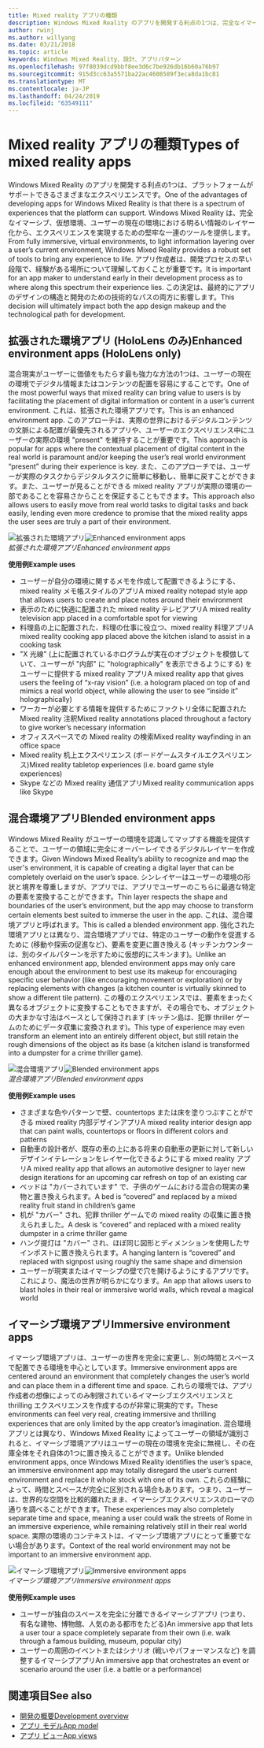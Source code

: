 ```yaml
---
title: Mixed reality アプリの種類
description: Windows Mixed Reality のアプリを開発する利点の1つは、完全なイマーシブ、仮想環境から、ユーザーの現在の環境を介して情報を重ねることができます。
author: rwinj
ms.author: willyang
ms.date: 03/21/2018
ms.topic: article
keywords: Windows Mixed Reality、設計、アプリパターン
ms.openlocfilehash: 97f8039dcd9bbf8ee3d6c7be926db16b60a76b97
ms.sourcegitcommit: 915d3cc63a5571ba22ac4608589f3eca8da1bc81
ms.translationtype: MT
ms.contentlocale: ja-JP
ms.lasthandoff: 04/24/2019
ms.locfileid: "63549111"
---
```

# <a name="types-of-mixed-reality-apps"></a><span data-ttu-id="f075a-104">Mixed reality アプリの種類</span><span class="sxs-lookup"><span data-stu-id="f075a-104">Types of mixed reality apps</span></span>

<span data-ttu-id="f075a-105">Windows Mixed Reality のアプリを開発する利点の1つは、プラットフォームがサポートできるさまざまなエクスペリエンスです。</span><span class="sxs-lookup"><span data-stu-id="f075a-105">One of the advantages of developing apps for Windows Mixed Reality is that there is a spectrum of experiences that the platform can support.</span></span> <span data-ttu-id="f075a-106">Windows Mixed Reality は、完全なイマーシブ、仮想環境、ユーザーの現在の環境における明るい情報のレイヤー化から、エクスペリエンスを実現するための堅牢な一連のツールを提供します。</span><span class="sxs-lookup"><span data-stu-id="f075a-106">From fully immersive, virtual environments, to light information layering over a user’s current environment, Windows Mixed Reality provides a robust set of tools to bring any experience to life.</span></span> <span data-ttu-id="f075a-107">アプリ作成者は、開発プロセスの早い段階で、経験がある場所について理解しておくことが重要です。</span><span class="sxs-lookup"><span data-stu-id="f075a-107">It is important for an app maker to understand early in their development process as to where along this spectrum their experience lies.</span></span> <span data-ttu-id="f075a-108">この決定は、最終的にアプリのデザインの構造と開発のための技術的なパスの両方に影響します。</span><span class="sxs-lookup"><span data-stu-id="f075a-108">This decision will ultimately impact both the app design makeup and the technological path for development.</span></span>

## <a name="enhanced-environment-apps-hololens-only"></a><span data-ttu-id="f075a-109">拡張された環境アプリ (HoloLens のみ)</span><span class="sxs-lookup"><span data-stu-id="f075a-109">Enhanced environment apps (HoloLens only)</span></span>

<span data-ttu-id="f075a-110">混合現実がユーザーに価値をもたらす最も強力な方法の1つは、ユーザーの現在の環境でデジタル情報またはコンテンツの配置を容易にすることです。</span><span class="sxs-lookup"><span data-stu-id="f075a-110">One of the most powerful ways that mixed reality can bring value to users is by facilitating the placement of digital information or content in a user’s current environment.</span></span> <span data-ttu-id="f075a-111">これは、拡張された環境アプリです。</span><span class="sxs-lookup"><span data-stu-id="f075a-111">This is an enhanced environment app.</span></span> <span data-ttu-id="f075a-112">このアプローチは、実際の世界におけるデジタルコンテンツの文脈による配置が最優先されるアプリや、ユーザーのエクスペリエンス中にユーザーの実際の環境 "present" を維持することが重要です。</span><span class="sxs-lookup"><span data-stu-id="f075a-112">This approach is popular for apps where the contextual placement of digital content in the real world is paramount and/or keeping the user’s real world environment “present” during their experience is key.</span></span> <span data-ttu-id="f075a-113">また、このアプローチでは、ユーザーが実際のタスクからデジタルタスクに簡単に移動し、簡単に戻すことができます。また、ユーザーが見ることができる mixed reality アプリが実際の環境の一部であることを容易さからことを保証することもできます。</span><span class="sxs-lookup"><span data-stu-id="f075a-113">This approach also allows users to easily move from real world tasks to digital tasks and back easily, lending even more credence to promise that the mixed reality apps the user sees are truly a part of their environment.</span></span>

<span data-ttu-id="f075a-114">![拡張された環境アプリ](images/enhancedenvironmentapps-640px.jpg)</span><span class="sxs-lookup"><span data-stu-id="f075a-114">![Enhanced environment apps](images/enhancedenvironmentapps-640px.jpg)</span></span><br>
<span data-ttu-id="f075a-115">*拡張された環境アプリ*</span><span class="sxs-lookup"><span data-stu-id="f075a-115">*Enhanced environment apps*</span></span>

<span data-ttu-id="f075a-116">**使用例**</span><span class="sxs-lookup"><span data-stu-id="f075a-116">**Example uses**</span></span>
* <span data-ttu-id="f075a-117">ユーザーが自分の環境に関するメモを作成して配置できるようにする、mixed reality メモ帳スタイルのアプリ</span><span class="sxs-lookup"><span data-stu-id="f075a-117">A mixed reality notepad style app that allows users to create and place notes around their environment</span></span>
* <span data-ttu-id="f075a-118">表示のために快適に配置された mixed reality テレビアプリ</span><span class="sxs-lookup"><span data-stu-id="f075a-118">A mixed reality television app placed in a comfortable spot for viewing</span></span>
* <span data-ttu-id="f075a-119">料理島の上に配置された、料理の仕事に役立つ、mixed reality 料理アプリ</span><span class="sxs-lookup"><span data-stu-id="f075a-119">A mixed reality cooking app placed above the kitchen island to assist in a cooking task</span></span>
* <span data-ttu-id="f075a-120">"X 光線" (上に配置されているホログラムが実在のオブジェクトを模倣していて、ユーザーが "内部" に "holographically" を表示できるようにする) をユーザーに提供する mixed reality アプリ</span><span class="sxs-lookup"><span data-stu-id="f075a-120">A mixed reality app that gives users the feeling of “x-ray vision” (i.e. a hologram placed on top of and mimics a real world object, while allowing the user to see “inside it” holographically)</span></span>
* <span data-ttu-id="f075a-121">ワーカーが必要とする情報を提供するためにファクトリ全体に配置された Mixed reality 注釈</span><span class="sxs-lookup"><span data-stu-id="f075a-121">Mixed reality annotations placed throughout a factory to give worker’s necessary information</span></span>
* <span data-ttu-id="f075a-122">オフィススペースでの Mixed reality の検索</span><span class="sxs-lookup"><span data-stu-id="f075a-122">Mixed reality wayfinding in an office space</span></span>
* <span data-ttu-id="f075a-123">Mixed reality 机上エクスペリエンス (ボードゲームスタイルエクスペリエンス)</span><span class="sxs-lookup"><span data-stu-id="f075a-123">Mixed reality tabletop experiences (i.e. board game style experiences)</span></span>
* <span data-ttu-id="f075a-124">Skype などの Mixed reality 通信アプリ</span><span class="sxs-lookup"><span data-stu-id="f075a-124">Mixed reality communication apps like Skype</span></span>

## <a name="blended-environment-apps"></a><span data-ttu-id="f075a-125">混合環境アプリ</span><span class="sxs-lookup"><span data-stu-id="f075a-125">Blended environment apps</span></span>

<span data-ttu-id="f075a-126">Windows Mixed Reality がユーザーの環境を認識してマップする機能を提供することで、ユーザーの領域に完全にオーバーレイできるデジタルレイヤーを作成できます。</span><span class="sxs-lookup"><span data-stu-id="f075a-126">Given Windows Mixed Reality’s ability to recognize and map the user's environment, it is capable of creating a digital layer that can be completely overlaid on the user’s space.</span></span> <span data-ttu-id="f075a-127">シンレイヤーはユーザーの環境の形状と境界を尊重しますが、アプリでは、アプリでユーザーのこちらに最適な特定の要素を変換することができます。</span><span class="sxs-lookup"><span data-stu-id="f075a-127">Thin layer respects the shape and boundaries of the user’s environment, but the app may choose to transform certain elements best suited to immerse the user in the app.</span></span> <span data-ttu-id="f075a-128">これは、混合環境アプリと呼ばれます。</span><span class="sxs-lookup"><span data-stu-id="f075a-128">This is called a blended environment app.</span></span> <span data-ttu-id="f075a-129">強化された環境アプリとは異なり、混合環境アプリでは、特定のユーザーの動作を促進するために (移動や探索の促進など)、要素を変更に置き換える (キッチンカウンターは、別のタイルパターンを示すために仮想的にスキンます)。</span><span class="sxs-lookup"><span data-stu-id="f075a-129">Unlike an enhanced environment app, blended environment apps may only care enough about the environment to best use its makeup for encouraging specific user behavior (like encouraging movement or exploration) or by replacing elements with changes (a kitchen counter is virtually skinned to show a different tile pattern).</span></span> <span data-ttu-id="f075a-130">この種のエクスペリエンスでは、要素をまったく異なるオブジェクトに変換することもできますが、その場合でも、オブジェクトの大まかな寸法はベースとして保持されます (キッチン島は、犯罪 thriller ゲームのためにデータ収集に変換されます)。</span><span class="sxs-lookup"><span data-stu-id="f075a-130">This type of experience may even transform an element into an entirely different object, but still retain the rough dimensions of the object as its base (a kitchen island is transformed into a dumpster for a crime thriller game).</span></span>

<span data-ttu-id="f075a-131">![混合環境アプリ](images/blendedenvironmentapps-640px.jpg)</span><span class="sxs-lookup"><span data-stu-id="f075a-131">![Blended environment apps](images/blendedenvironmentapps-640px.jpg)</span></span><br>
<span data-ttu-id="f075a-132">*混合環境アプリ*</span><span class="sxs-lookup"><span data-stu-id="f075a-132">*Blended environment apps*</span></span>

<span data-ttu-id="f075a-133">**使用例**</span><span class="sxs-lookup"><span data-stu-id="f075a-133">**Example uses**</span></span>
* <span data-ttu-id="f075a-134">さまざまな色やパターンで壁、countertops または床を塗りつぶすことができる mixed reality 内部デザインアプリ</span><span class="sxs-lookup"><span data-stu-id="f075a-134">A mixed reality interior design app that can paint walls, countertops or floors in different colors and patterns</span></span>
* <span data-ttu-id="f075a-135">自動車の設計者が、既存の車の上にある将来の自動車の更新に対して新しいデザインイテレーションをレイヤー化できるようにする mixed reality アプリ</span><span class="sxs-lookup"><span data-stu-id="f075a-135">A mixed reality app that allows an automotive designer to layer new design iterations for an upcoming car refresh on top of an existing car</span></span>
* <span data-ttu-id="f075a-136">ベッドは "カバーされています" で、子供のゲームにおける混合の現実の果物と置き換えられます。</span><span class="sxs-lookup"><span data-stu-id="f075a-136">A bed is “covered” and replaced by a mixed reality fruit stand in children’s game</span></span>
* <span data-ttu-id="f075a-137">机が "カバー" され、犯罪 thriller ゲームでの mixed reality の収集に置き換えられました。</span><span class="sxs-lookup"><span data-stu-id="f075a-137">A desk is “covered” and replaced with a mixed reality dumpster in a crime thriller game</span></span>
* <span data-ttu-id="f075a-138">ハング提灯は "カバー" され、ほぼ同じ図形とディメンションを使用したサインポストに置き換えられます。</span><span class="sxs-lookup"><span data-stu-id="f075a-138">A hanging lantern is “covered” and replaced with signpost using roughly the same shape and dimension</span></span>
* <span data-ttu-id="f075a-139">ユーザーが現実またはイマーシブの壁で穴を開けるようにするアプリです。これにより、魔法の世界が明らかになります。</span><span class="sxs-lookup"><span data-stu-id="f075a-139">An app that allows users to blast holes in their real or immersive world walls, which reveal a magical world</span></span>

## <a name="immersive-environment-apps"></a><span data-ttu-id="f075a-140">イマーシブ環境アプリ</span><span class="sxs-lookup"><span data-stu-id="f075a-140">Immersive environment apps</span></span>

<span data-ttu-id="f075a-141">イマーシブ環境アプリは、ユーザーの世界を完全に変更し、別の時間とスペースで配置できる環境を中心としています。</span><span class="sxs-lookup"><span data-stu-id="f075a-141">Immersive environment apps are centered around an environment that completely changes the user’s world and can place them in a different time and space.</span></span> <span data-ttu-id="f075a-142">これらの環境では、アプリ作成者の想像によってのみ制限されているイマーシブエクスペリエンスと thrilling エクスペリエンスを作成するのが非常に現実的です。</span><span class="sxs-lookup"><span data-stu-id="f075a-142">These environments can feel very real, creating immersive and thrilling experiences that are only limited by the app creator’s imagination.</span></span> <span data-ttu-id="f075a-143">混合環境アプリとは異なり、Windows Mixed Reality によってユーザーの領域が識別されると、イマーシブ環境アプリはユーザーの現在の環境を完全に無視し、その在庫全体をそれ自体の1つに置き換えることができます。</span><span class="sxs-lookup"><span data-stu-id="f075a-143">Unlike blended environment apps, once Windows Mixed Reality identifies the user’s space, an immersive environment app may totally disregard the user’s current environment and replace it whole stock with one of its own.</span></span> <span data-ttu-id="f075a-144">これらの経験によって、時間とスペースが完全に区別される場合もあります。つまり、ユーザーは、世界的な空間を比較的離れたまま、イマーシブエクスペリエンスのローマの通りを調べることができます。</span><span class="sxs-lookup"><span data-stu-id="f075a-144">These experiences may also completely separate time and space, meaning a user could walk the streets of Rome in an immersive experience, while remaining relatively still in their real world space.</span></span> <span data-ttu-id="f075a-145">実際の環境のコンテキストは、イマーシブ環境アプリにとって重要でない場合があります。</span><span class="sxs-lookup"><span data-stu-id="f075a-145">Context of the real world environment may not be important to an immersive environment app.</span></span>

<span data-ttu-id="f075a-146">![イマーシブ環境アプリ](images/windows-mixed-reality-640px.jpg)</span><span class="sxs-lookup"><span data-stu-id="f075a-146">![Immersive environment apps](images/windows-mixed-reality-640px.jpg)</span></span><br>
<span data-ttu-id="f075a-147">*イマーシブ環境アプリ*</span><span class="sxs-lookup"><span data-stu-id="f075a-147">*Immersive environment apps*</span></span>

<span data-ttu-id="f075a-148">**使用例**</span><span class="sxs-lookup"><span data-stu-id="f075a-148">**Example uses**</span></span>
* <span data-ttu-id="f075a-149">ユーザーが独自のスペースを完全に分離できるイマーシブアプリ (つまり、有名な建物、博物館、人気のある都市をたどる)</span><span class="sxs-lookup"><span data-stu-id="f075a-149">An immersive app that lets a user tour a space completely separate from their own (i.e. walk through a famous building, museum, popular city)</span></span>
* <span data-ttu-id="f075a-150">ユーザーの周囲のイベントまたはシナリオ (戦いやパフォーマンスなど) を調整するイマーシブアプリ</span><span class="sxs-lookup"><span data-stu-id="f075a-150">An immersive app that orchestrates an event or scenario around the user (i.e. a battle or a performance)</span></span>

## <a name="see-also"></a><span data-ttu-id="f075a-151">関連項目</span><span class="sxs-lookup"><span data-stu-id="f075a-151">See also</span></span>
* [<span data-ttu-id="f075a-152">開発の概要</span><span class="sxs-lookup"><span data-stu-id="f075a-152">Development overview</span></span>](development-overview.md)
* [<span data-ttu-id="f075a-153">アプリ モデル</span><span class="sxs-lookup"><span data-stu-id="f075a-153">App model</span></span>](app-model.md)
* [<span data-ttu-id="f075a-154">アプリ ビュー</span><span class="sxs-lookup"><span data-stu-id="f075a-154">App views</span></span>](app-views.md)
